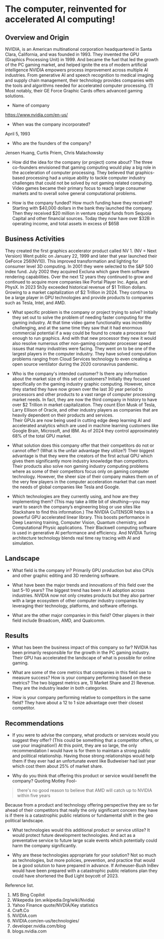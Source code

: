 # The computer, reinvented for accelerated AI computing!

## Overview and Origin
NVIDIA, is an American multinational corporation headquartered in Santa Clara, California, and was founded in 1993. They invented the GPU (Graphics Processing Unit) in 1999.  And became the fuel that led the growth of the PC gaming market, and helped ignite the era of modern artificial intelligence 
NVIDIA empowers process improvement across multiple AI industries. From generative AI and speech recognition to medical imaging and supply chain management, their technology provides companies with the tools and algorithms needed for accelerated computer processing. (1)
Most notably, their GE Force Graphic Cards offers advanced gaming solutions.  
* Name of company

https://www.nvidia.com/en-us/

* When was the company incorporated?

April 5, 1993

* Who are the founders of the company?

Jensen Huang, Curtis Priem, Chris Malachowsky

* How did the idea for the company (or project) come about?
The three co-founders envisioned that gaming computing would play a big role in the acceleration of computer processing. They believed that graphics-based processing had a unique ability to tackle computer industry challenges that could not be solved by not gaming related computing. Video games became their primary focus to reach large consumer markets and to overall solve general computational problems. 

* How is the company funded? How much funding have they received?
Starting with $40,000 dollars in the bank they launched the company.  Then they received $20 million in venture capital funds from Sequoia Capital and other financial sources. Today they now have over $32B in operating income, and total assets in excess of $65B

## Business Activities
They created the first graphics accelerator product called NV 1.  (NV = Next Version)
Went public on January 22, 1999 and later that year launched their GeForce 256(NV10).  This improved transformation and lighting for consumer level 3D computing. In 2001 they were selected to the S&P 500 index fund.  July 2002 they acquired Excluna which gave them software rendering capabilities. Over the next 12 years they continued to grow and continued to acquire more companies like Portal Player Inc. Ageia, and PhysX.
In 2023 5h3y exceeded historical revenue of $1 Trillion dollars.  Growing to a market capitalization of $2 Trillion in 2024.  They continue to be a large player in GPU technologies and provide products to companies such as Tesla, Intel, and AMD. 
* What specific problem is the company or project trying to solve?
Initially they set out to solve the problem of needing faster computing for the gaming industry.  At that time video game functionality was incredibly challenging, and at the same time they saw that it had enormous commercial potential if a way could be found to create a processor fast enough to run graphics.  And with that new processor they new it would also resolve numerous other non-gaming computer processer speed issues that many industries were facing. 
They went on to be one of the largest players in the computer industry.  They have solved computation problems ranging from Cloud Services technology to even creating a open source ventilator during the 2020 coronavirus pandemic. 

* Who is the company's intended customer? Is there any information about the market size of this set of customers?
Initially they focused specifically on the gaming industry graphic computing.  However, since they started they have now grown over the last 30 year period to processors and other products to a vast range of computer processing market needs. In fact, they are now the third company in history to have over $2 Trillion in market capitalization. They count Elon Musk of Tesla, Larry Ellison of Oracle, and other industry players as companies that are heavily dependent on their products and services.  
Their GPUs are now being used in cutting edge deep learning AI and accelerated analytics which are used in machine learning customers like Google Brain, Microsoft, and IBM.  As of 2024 they control approximately 68% of the total GPU market.

* What solution does this company offer that their competitors do not or cannot offer? (What is the unfair advantage they utilize?)
Their biggest advantage is that they were the creators of the first actual GPU which gives them significantly more industry knowledge than competitors.  Their products also solve non gaming industry computing problems where as some of their competitors focus only on gaming computer technology.  However, the sheer size of their company makes them on of the very few players in the computer acceleration market that can meet the needs of global companies like Tesla and Google. 

* Which technologies are they currently using, and how are they implementing them? (This may take a little bit of sleuthing&mdash;you may want to search the company’s engineering blog or use sites like Stackshare to find this information.)
The NVIDIA CuTENSOR helps is a powerful GPU accelerated linear library.  This boosts performance in Deep Learning training, Computer Vision, Quantum chemistry, and Computational Physic applications.
Their Blackwell computing software is used in generative AI performance and efficiency.  And NVIDIA Turing architecture technology blends real time ray tracing with AI and simulation. 

## Landscape

* What field is the company in?
Primarily GPU production but also CPUs and other graphic editing and 3D rendering software. 

* What have been the major trends and innovations of this field over the last 5&ndash;10 years?
The biggest trend has been in AI adoption across industries. NVIDIA now not only creates products but they also partner with a large ecosystem of other computer industry companies by leveraging their technology, platforms, and software offerings. 

* What are the other major companies in this field?
Other players in their field include Broadcom, AMD, and Qualcomm. 

## Results

* What has been the business impact of this company so far?
NVIDIA has been primarily responsible for the growth in the PC gaming industry.  Their GPU has accelerated the landscape of what is possible for online gaming. 

* What are some of the core metrics that companies in this field use to measure success? How is your company performing based on these metrics?
The two biggest metrics are, 1) Market Share and 2) Revenue.  They are the industry leader in both categories. 

* How is your company performing relative to competitors in the same field?
They have about a 12 to 1 size advantage over their closest competitor.  

## Recommendations

* If you were to advise the company, what products or services would you suggest they offer? (This could be something that a competitor offers, or use your imagination!)
At this point, they are so large, the only recommendation I would have is for them to maintain a strong public and political relationship.  Having those strong relationships would help them if they ever had an unfortunate event like Budweiser had last year which cost them about 25% of market share. 

* Why do you think that offering this product or service would benefit the company?
Quoting Motley Fool-
>there's no good reason to believe that AMD will catch up to NVIDIA within five years
  
Because from a product and technology offering perspective they are so far ahead of their competitors that really the only significant concern they have is if there is a catastrophic public relations or fundamental shift in the geo political landscape. 

* What technologies would this additional product or service utilize?
  It would protect future development technologies. And act as a preventative service to future large scale events which potentially could harm the company significantly.

* Why are these technologies appropriate for your solution?
  Not so much as technologies, but more policies, prevention, and practice that would be a good solution to have prepared in advance.  If Anheuser-Bush InBev would have been prepared with a catastrophic public relations plan they could have shortened the Bud Light boycott of 2023. 
  

Reference list.
1.	MS Bing Copilot
2.	Wikepedia (en.wikipedia.0rg/wiki/Nvidia)
3.	Yahoo Finance quote/NVDIA/Key statistics
4.	Craft.Co
5.	NVIDIA.com
6.	NVIDIA.com/en-us/technologies/
7.	developer.nvidia.com/blog
8.	blogs.nvidia.com
   
   
